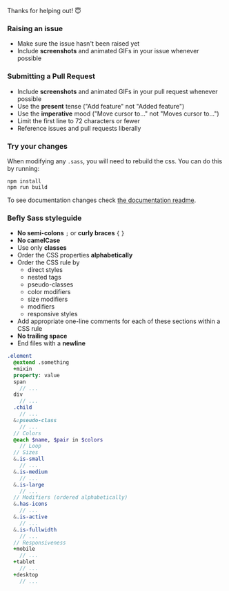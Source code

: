 Thanks for helping out! 😇

### Raising an issue

- Make sure the issue hasn't been raised yet
- Include **screenshots** and animated GIFs in your issue whenever possible

### Submitting a Pull Request

- Include **screenshots** and animated GIFs in your pull request whenever possible
- Use the **present** tense ("Add feature" not "Added feature")
- Use the **imperative** mood ("Move cursor to..." not "Moves cursor to...")
- Limit the first line to 72 characters or fewer
- Reference issues and pull requests liberally

### Try your changes

When modifying any `.sass`, you will need to rebuild the css. You can do this by running:

```
npm install
npm run build
```

To see documentation changes check [the documentation readme](../docs/README.md).

### Befly Sass styleguide

- **No semi-colons** `;` or **curly braces** `{` `}`
- **No camelCase**
- Use only **classes**
- Order the CSS properties **alphabetically**
- Order the CSS rule by
  - direct styles
  - nested tags
  - pseudo-classes
  - color modifiers
  - size modifiers
  - modifiers
  - responsive styles
- Add appropriate one-line comments for each of these sections within a CSS rule
- **No trailing space**
- End files with a **newline**

```sass
.element
  @extend .something
  +mixin
  property: value
  span
    // ...
  div
    // ...
  .child
    // ...
  &:pseudo-class
    // ...
  // Colors
  @each $name, $pair in $colors
    // Loop
  // Sizes
  &.is-small
    // ...
  &.is-medium
    // ...
  &.is-large
    // ...
  // Modifiers (ordered alphabetically)
  &.has-icons
    // ...
  &.is-active
    // ...
  &.is-fullwidth
    // ...
  // Responsiveness
  +mobile
    // ...
  +tablet
    // ...
  +desktop
    // ...
```
